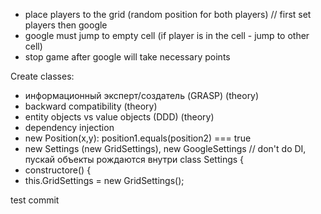 - place players to the grid (random position for both players) // first set players then google
- google must jump to empty cell (if player is in the cell - jump to other cell)
- stop game after google will take necessary points 


Create classes:
- информационный эксперт/создатель (GRASP) (theory)
- backward compatibility (theory)
- entity objects vs value objects (DDD) (theory)
- dependency injection
- new Position(x,y):   position1.equals(position2) === true
- new Settings  (new GridSettings), new GoogleSettings // don't do DI, пускай объекты рождаются внутри 
class Settings {
- constructore() {
-   this.GridSettings = new GridSettings();


test commit